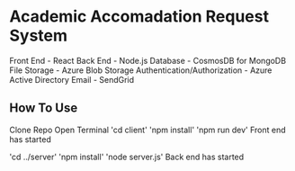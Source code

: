 # Academic Accomadation Request System

Front End - React
Back End - Node.js
Database - CosmosDB for MongoDB
File Storage - Azure Blob Storage
Authentication/Authorization - Azure Active Directory
Email - SendGrid

## How To Use

Clone Repo
Open Terminal
'cd client'
'npm install'
'npm run dev'
Front end has started

'cd ../server'
'npm install'
'node server.js'
Back end has started
